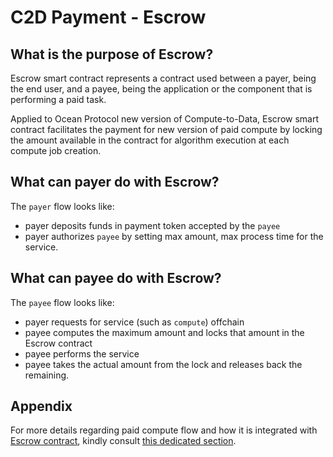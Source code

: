 # C2D Payment - Escrow

## What is the purpose of Escrow?
Escrow smart contract represents a contract used between a payer, being the end user, and a payee, being the application or the component that is performing a paid task.

Applied to Ocean Protocol new version of Compute-to-Data, Escrow smart contract facilitates the payment for new version of paid compute by locking the amount available in the contract for algorithm execution at each compute job creation.

## What can payer do with Escrow?
The `payer` flow looks like:
- payer deposits funds in payment token accepted by the `payee`
- payer authorizes `payee` by setting max amount, max process time for the service.

## What can payee do with Escrow?
The `payee` flow looks like:
- payer requests for service (such as `compute`) offchain
- payee computes the maximum amount and locks that amount in the Escrow contract
- payee performs the service
- payee takes the actual amount from the lock and releases back the remaining.

## Appendix
For more details regarding paid compute flow and how it is integrated with [Escrow contract](https://github.com/oceanprotocol/contracts/blob/main/contracts/escrow/Escrow.sol), kindly consult [this dedicated section](../compute-to-data-v2.0/paid-compute-to-data-flow.md).